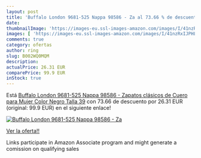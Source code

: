 ```yaml
---
layout: post
title: 'Buffalo London 9681-525 Nappa 98586 - Za al 73.66 % de descuento'
date: 
thumbnailImage: 'https://images-eu.ssl-images-amazon.com/images/I/41nzRxIJPHL._SL200_.jpg'
images: [ 'https://images-eu.ssl-images-amazon.com/images/I/41nzRxIJPHL._SL200_.jpg' ]
comments: true
category: ofertas
author: ring
slug: B002WQ0MQM
description:
actualPrice: 26.31 EUR
comparePrice: 99.9 EUR
inStock: true
---
```


Está [Buffalo London 9681-525 Nappa 98586 - Zapatos clásicos de Cuero para Mujer  Color Negro  Talla 39](https://www.amazon.es/dp/B002WQ0MQM/?tag=tolees-21) con 73.66 de descuento por 26.31 EUR (original: 99.9 EUR) en el siguiente enlace!

[![Buffalo London 9681-525 Nappa 98586 - Za](https://images-eu.ssl-images-amazon.com/images/I/41nzRxIJPHL._SL200_.jpg)](https://www.amazon.es/dp/B002WQ0MQM/?tag=tolees-21)

[Ver la oferta!!](https://www.amazon.es/dp/B002WQ0MQM/?tag=tolees-21)

Links participate in Amazon Associate program and might generate a comission on qualifying sales


